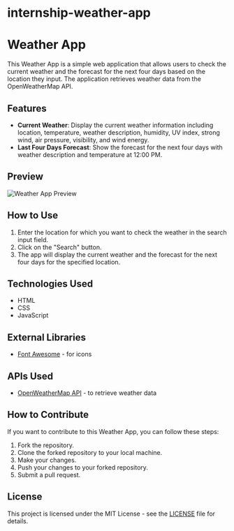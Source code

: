 # internship-weather-app
# Weather App

This Weather App is a simple web application that allows users to check the current weather and the forecast for the next four days based on the location they input. The application retrieves weather data from the OpenWeatherMap API.

## Features

- **Current Weather**: Display the current weather information including location, temperature, weather description, humidity, UV index, strong wind, air pressure, visibility, and wind energy.
- **Last Four Days Forecast**: Show the forecast for the next four days with weather description and temperature at 12:00 PM.

## Preview
![Weather App Preview](https://cdn-icons-png.flaticon.com/512/1850/1850730.png)

## How to Use

1. Enter the location for which you want to check the weather in the search input field.
2. Click on the "Search" button.
3. The app will display the current weather and the forecast for the next four days for the specified location.

## Technologies Used

- HTML
- CSS
- JavaScript

## External Libraries

- [Font Awesome](https://fontawesome.com/) - for icons

## APIs Used

- [OpenWeatherMap API](https://openweathermap.org/api) - to retrieve weather data

## How to Contribute

If you want to contribute to this Weather App, you can follow these steps:

1. Fork the repository.
2. Clone the forked repository to your local machine.
3. Make your changes.
4. Push your changes to your forked repository.
5. Submit a pull request.

## License

This project is licensed under the MIT License - see the [LICENSE](LICENSE) file for details.
